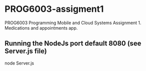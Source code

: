 # PROG6003-assigment1
PROG6003 Programming Mobile and Cloud Systems Assignment 1. Medications and appointments app.

## Running the NodeJs port default 8080 (see Server.js file)
node Server.js


